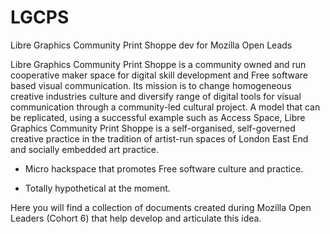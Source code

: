# LGCPS
Libre Graphics Community Print Shoppe dev for Mozilla Open Leads

Libre Graphics Community Print Shoppe is a community owned and run cooperative maker space for digital skill development and Free software based visual communication. Its mission is to change homogeneous creative industries culture and diversify range of digital tools for visual communication through a community-led cultural project. A model that can be replicated, using a successful example such as Access Space, Libre Graphics Community Print Shoppe is a self-organised, self-governed creative practice in the tradition of artist-run spaces of London East End and socially embedded art practice.

+ Micro hackspace that promotes Free software culture and practice.

+ Totally hypothetical at the moment.

Here you will find a collection of documents created during Mozilla Open Leaders (Cohort 6) that help develop and articulate this idea. 
